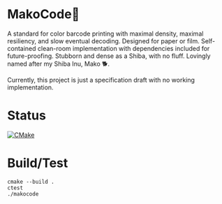 # MakoCode🐾
A standard for color barcode printing with maximal density, maximal resiliency,
and slow eventual decoding. Designed for paper or film. Self-contained
clean-room implementation with dependencies included for future-proofing.
Stubborn and dense as a Shiba, with no fluff. Lovingly named after my Shiba
Inu, Mako 🐕.

Currently, this project is just a specification draft with no working implementation.

# Status

[![CMake](https://github.com/makocodeproject/makocode/actions/workflows/cmake.yml/badge.svg)](https://github.com/makocodeproject/makocode/actions/workflows/cmake.yml)

# Build/Test

    cmake --build .
    ctest
    ./makocode
